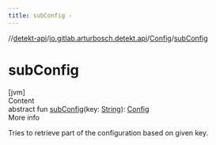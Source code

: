 ```yaml
---
title: subConfig -
---
```

//[detekt-api](../../index.md)/[io.gitlab.arturbosch.detekt.api](../index.md)/[Config](index.md)/[subConfig](sub-config.md)



# subConfig  
[jvm]  
Content  
abstract fun [subConfig](sub-config.md)(key: [String](https://kotlinlang.org/api/latest/jvm/stdlib/kotlin/-string/index.html)): [Config](index.md)  
More info  


Tries to retrieve part of the configuration based on given key.

  



